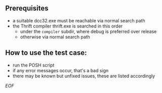 Prerequisites
----------------------------------------------
- a suitable dcc32.exe must be reachable via normal search path
- the Thrift compiler thrift.exe is searched in this order
  - under the `compiler` subdir, where debug is preferred over release
  - otherwise via normal search path

How to use the test case:
----------------------------------------------
- run the POSH script
- if any error messages occur, that's a bad sign
- there may be known but unfixed issues, these are listed accordingly


*EOF*
